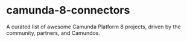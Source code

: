 # camunda-8-connectors
A curated list of awesome Camunda Platform 8 projects, driven by the community, partners, and Camundos.
